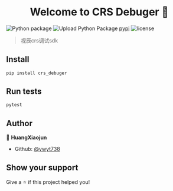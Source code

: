 <h1 align="center">Welcome to CRS Debuger 👋</h1>

![Python package](https://github.com/ywyt738/crs_debuger/workflows/Python%20package/badge.svg)
![Upload Python Package](https://github.com/ywyt738/crs_debuger/workflows/Upload%20Python%20Package/badge.svg)
[pypi](https://img.shields.io/pypi/v/crs_debuger.svg)
![license](https://img.shields.io/pypi/l/crs_debuger.svg)

> 视辰crs调试sdk

## Install

```sh
pip install crs_debuger
```

## Run tests

```sh
pytest
```

## Author

👤 **HuangXiaojun**

* Github: [@ywyt738](https://github.com/ywyt738)

## Show your support

Give a ⭐️ if this project helped you!
